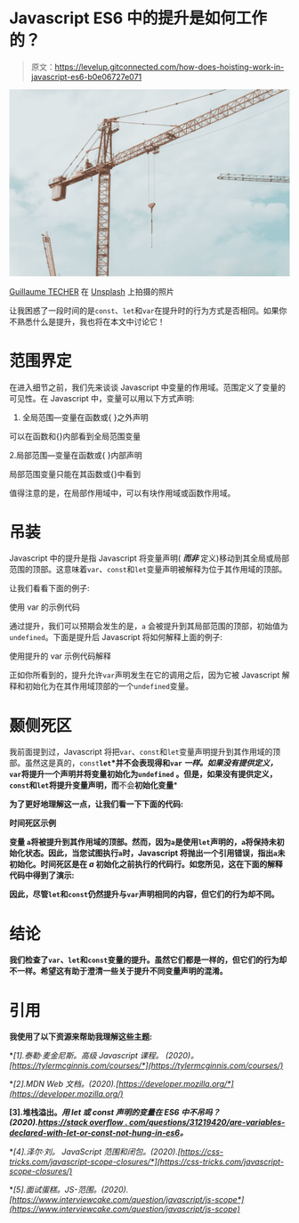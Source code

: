 # Javascript ES6 中的提升是如何工作的？

> 原文：<https://levelup.gitconnected.com/how-does-hoisting-work-in-javascript-es6-b0e06727e071>

![](img/609344d9fe0a9437cfea4a30e5da796a.png)

[Guillaume TECHER](https://unsplash.com/@guillaume_t?utm_source=unsplash&utm_medium=referral&utm_content=creditCopyText) 在 [Unsplash](https://unsplash.com/s/photos/crane?utm_source=unsplash&utm_medium=referral&utm_content=creditCopyText) 上拍摄的照片

让我困惑了一段时间的是`const`、`let`和`var`在提升时的行为方式是否相同。如果你不熟悉什么是提升，我也将在本文中讨论它！

# **范围界定**

在进入细节之前，我们先来谈谈 Javascript 中变量的作用域。范围定义了变量的可见性。在 Javascript 中，变量可以用以下方式声明:

1.  全局范围—变量在函数或{ }之外声明

可以在函数和{}内部看到全局范围变量

2.局部范围—变量在函数或{ }内部声明

局部范围变量只能在其函数或{}中看到

值得注意的是，在局部作用域中，可以有块作用域或函数作用域。

# **吊装**

Javascript 中的提升是指 Javascript 将变量声明( ***而非*** 定义)移动到其全局或局部范围的顶部。这意味着`var`、`const`和`let`变量声明被解释为位于其作用域的顶部。

让我们看看下面的例子:

使用 var 的示例代码

通过提升，我们可以预期会发生的是，`a` 会被提升到其局部范围的顶部，初始值为`undefined`。下面是提升后 Javascript 将如何解释上面的例子:

使用提升的 var 示例代码解释

正如你所看到的，提升允许`var`声明发生在它的调用之后，因为它被 Javascript 解释和初始化为在其作用域顶部的一个`undefined`变量。

# **颞侧死区**

我前面提到过，Javascript 将把`var`、`const`和`let`变量声明提升到其作用域的顶部。虽然这是真的，`const`**`let`*并不会表现得和`var` *一样。如果没有提供定义，* `var`将提升一个声明并将变量初始化为`undefined` 。但是，如果没有提供定义，`const`和`let`将提升变量声明，而**不会**初始化变量***

**为了更好地理解这一点，让我们看一下下面的代码:**

**时间死区示例**

**变量 `a`将被提升到其作用域的顶部。然而，因为`a`是使用`let`声明的，`a`将保持未初始化状态。因此，当您试图执行`a`时，Javascript 将抛出一个引用错误，指出`a`未初始化。**时间死区**是在 *a* 初始化之前执行的代码行。如您所见，这在下面的解释代码中得到了演示:**

**因此，尽管`let`和`const`仍然提升与`var`声明相同的内容，但它们的行为却不同。**

# ****结论****

**我们检查了`var`、`let`和`const`变量的提升。虽然它们都是一样的，但它们的行为却不一样。希望这有助于澄清一些关于提升不同变量声明的混淆。**

# **引用**

**我使用了以下资源来帮助我理解这些主题:**

**[1].泰勒·麦金尼斯。*高级 Javascript 课程。* (2020)。[*https://tylermcginnis.com/courses/*](https://tylermcginnis.com/courses/)**

**[2].MDN Web 文档。(2020).*[*https://developer.mozilla.org/*](https://developer.mozilla.org/)***

**[3].堆栈溢出。*用 let 或 const 声明的变量在 ES6 中不吊吗？(2020).*[*https://stack overflow . com/questions/31219420/are-variables-declared-with-let-or-const-not-hung-in-es6*](https://stackoverflow.com/questions/31219420/are-variables-declared-with-let-or-const-not-hoisted-in-es6)*。***

**[4].泽尔·刘。 *JavaScript 范围和闭包*。(2020).[*https://css-tricks.com/javascript-scope-closures/*](https://css-tricks.com/javascript-scope-closures/)**

**[5].面试蛋糕。JS-范围。(2020).[*https://www.interviewcake.com/question/javascript/js-scope*](https://www.interviewcake.com/question/javascript/js-scope)**
